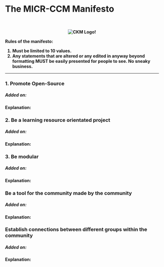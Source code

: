 # The MICR-CCM Manifesto 

&nbsp;

<b><div align="center">![CKM Logo!](https://github.com/Unearthlyglow/sveltego/blob/main/images/construct.svg?raw=true)</div>




Rules of the manifesto:

1.  Must be limited to 10 values.
2.  Any statements that are altered or any edited in anyway beyond formatting MUST be easily presented for people to see. No sneaky business.

---
### 1. Promote Open-Source
##### Added on: 
Explanation: 
### 2. Be a learning resource orientated project 
##### Added on: 
Explanation: 
### 3. Be modular 
##### Added on: 
Explanation: 
###  Be a tool for the community made by the community
##### Added on: 
Explanation: 
###  Establish connections between different groups within the community
##### Added on: 
Explanation: 
